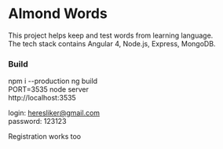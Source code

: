 # Almond Words  

This project helps keep and test words from learning language.  
The tech stack contains Angular 4, Node.js, Express, MongoDB.  

### Build  

npm i --production 
ng build  
PORT=3535 node server  
http://localhost:3535  

login: heresliker@gmail.com  
password: 123123

Registration works too
